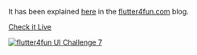 It has been explained [here](https://flutter4fun.com/ui-challenge-7) in the [flutter4fun.com](https://flutter4fun.com/) blog.

[Check it Live](https://flutter4fun.github.io/UI-Challenge-7-Live/)

[![flutter4fun UI Challenge 7](https://img.youtube.com/vi/G7Igah-2uq0/0.jpg)](https://www.youtube.com/watch?v=G7Igah-2uq0)